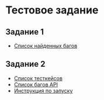 # Тестовое задание

## Задание 1

- [Список найденных багов](/task_1/BUGS.md)

## Задание 2

- [Список тесткейсов](/task_2/TESTCASES.md)
- [Список багов API](/task_2/BUGS.md)
- [Инструкция по запуску](/task_2/README.md)